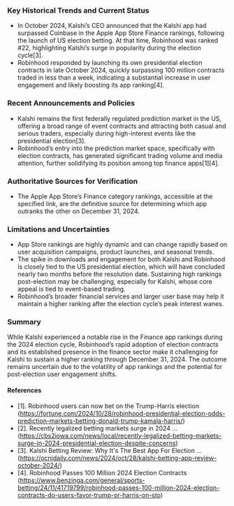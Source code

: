### Key Historical Trends and Current Status

- In October 2024, Kalshi’s CEO announced that the Kalshi app had surpassed Coinbase in the Apple App Store Finance rankings, following the launch of US election betting. At that time, Robinhood was ranked #22, highlighting Kalshi’s surge in popularity during the election cycle[3].
- Robinhood responded by launching its own presidential election contracts in late October 2024, quickly surpassing 100 million contracts traded in less than a week, indicating a substantial increase in user engagement and likely boosting its app ranking[4].

### Recent Announcements and Policies

- Kalshi remains the first federally regulated prediction market in the US, offering a broad range of event contracts and attracting both casual and serious traders, especially during high-interest events like the presidential election[3].
- Robinhood’s entry into the prediction market space, specifically with election contracts, has generated significant trading volume and media attention, further solidifying its position among top finance apps[1][4].

### Authoritative Sources for Verification

- The Apple App Store’s Finance category rankings, accessible at the specified link, are the definitive source for determining which app outranks the other on December 31, 2024.

### Limitations and Uncertainties

- App Store rankings are highly dynamic and can change rapidly based on user acquisition campaigns, product launches, and seasonal trends.
- The spike in downloads and engagement for both Kalshi and Robinhood is closely tied to the US presidential election, which will have concluded nearly two months before the resolution date. Sustaining high rankings post-election may be challenging, especially for Kalshi, whose core appeal is tied to event-based trading.
- Robinhood’s broader financial services and larger user base may help it maintain a higher ranking after the election cycle’s peak interest wanes.

### Summary

While Kalshi experienced a notable rise in the Finance app rankings during the 2024 election cycle, Robinhood’s rapid adoption of election contracts and its established presence in the finance sector make it challenging for Kalshi to sustain a higher ranking through December 31, 2024. The outcome remains uncertain due to the volatility of app rankings and the potential for post-election user engagement shifts.

#### References
- [1]. Robinhood users can now bet on the Trump-Harris election (https://fortune.com/2024/10/28/robinhood-presidential-election-odds-prediction-markets-betting-donald-trump-kamala-harris/)
- [2]. Recently legalized betting markets surge in 2024 ... (https://cbs2iowa.com/news/local/recently-legalized-betting-markets-surge-in-2024-presidential-election-despite-concerns)
- [3]. Kalshi Betting Review: Why It's The Best App For Election ... (https://ocnjdaily.com/news/2024/oct/28/kalshi-betting-app-review-october-2024/)
- [4]. Robinhood Passes 100 Million 2024 Election Contracts (https://www.benzinga.com/general/sports-betting/24/11/41719799/robinhood-passes-100-million-2024-election-contracts-do-users-favor-trump-or-harris-on-sto)